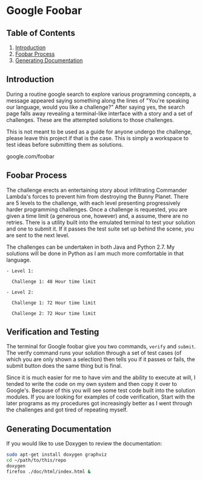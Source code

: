 # Google Foobar

## Table of Contents

  1. [Introduction](#Introduction)
  2. [Foobar Process](#foobar-process)
  3. [Generating Documentation](#generating-documentation)

## Introduction

During a routine google search to explore various programming concepts, 
a message appeared saying something along the lines of "You're speaking 
our language, would you like a challenge?" After saying yes, the search 
page falls away revealing a terminal-like interface with a story and a 
set of challenges. These are the attempted solutions to those challenges.

This is not meant to be used as a guide for anyone undergo the challenge,
please leave this project if that is the case. This is simply a workspace
to test ideas before submitting them as solutions.

google.com/foobar

## Foobar Process

The challenge erects an entertaining story about infiltrating Commander 
Lambda's forces to prevent him from destroying the Bunny Planet. There
are 5 levels to the challenge, with each level presenting progressively
harder programming challenges. Once a challenge is requested, you are
given a time limit (a generous one, however) and, a assume, there are
no retries. There is a utility built into the emulated terminal to
test your solution and one to submit it. If it passes the test suite
set up behind the scene, you are sent to the next level.

The challenges can be undertaken in both Java and Python 2.7. My solutions
will be done in Python as I am much more comfortable in that language.

    - Level 1:

      Challenge 1: 48 Hour time limit 

    - Level 2:

      Challenge 1: 72 Hour time limit

      Challenge 2: 72 Hour time limit

## Verification and Testing

The terminal for Google foobar give you two commands, `verify` and `submit`.
The verify command runs your solution through a set of test cases (of which you
are only shown a selection) then tells you if it passes or fails, the submit 
button does the same thing but is final. 

Since it is much easier for me to have vim and the ability to execute at will, 
I tended to write the code on my own system and then copy it over to Google's. 
Because of this you will see some test code built into the solution modules. If 
you are looking for examples of code verification, Start with the later programs as
my procedures got increasingly better as I went through the challenges and got
tired of repeating myself.

## Generating Documentation

If you would like to use Doxygen to review the documentation:

```bash
sudo apt-get install doxygen graphviz
cd ~/path/to/this/repo
doxygen
firefox ./doc/html/index.html &
```

